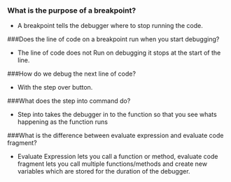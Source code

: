 ### What is the purpose of a breakpoint?
- A breakpoint tells the debugger where to stop running the code.

###Does the line of code on a breakpoint run when you start debugging?
- The line of code does not Run on debugging it stops at the start of the line.

###How do we debug the next line of code?
- With the step over button.

###What does the step into command do?
- Step into takes the debugger in to the function so that you see whats happening as the function runs


###What is the difference between evaluate expression and evaluate code fragment?
- Evaluate Expression lets you call a function or method, evaluate code fragment lets you call multiple functions/methods and create new variables which are stored for the duration of the debugger.

